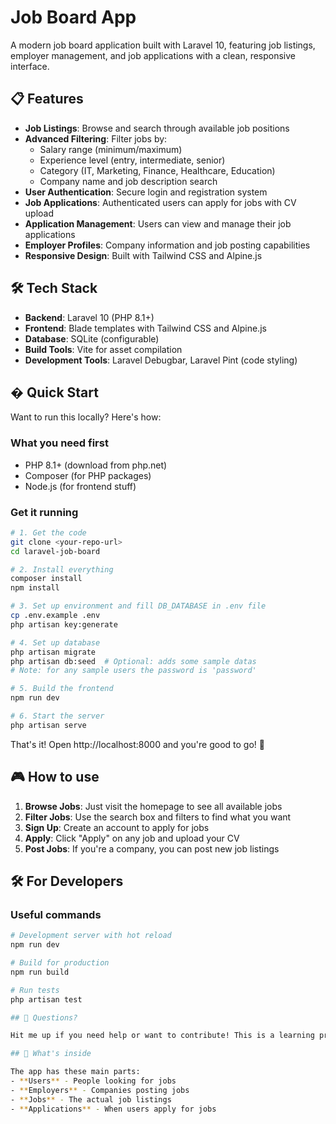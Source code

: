 # Job Board App

A modern job board application built with Laravel 10, featuring job listings, employer management, and job applications with a clean, responsive interface.

## 📋 Features

- **Job Listings**: Browse and search through available job positions
- **Advanced Filtering**: Filter jobs by:
  - Salary range (minimum/maximum)
  - Experience level (entry, intermediate, senior)
  - Category (IT, Marketing, Finance, Healthcare, Education)
  - Company name and job description search
- **User Authentication**: Secure login and registration system
- **Job Applications**: Authenticated users can apply for jobs with CV upload
- **Application Management**: Users can view and manage their job applications
- **Employer Profiles**: Company information and job posting capabilities
- **Responsive Design**: Built with Tailwind CSS and Alpine.js

## 🛠 Tech Stack

- **Backend**: Laravel 10 (PHP 8.1+)
- **Frontend**: Blade templates with Tailwind CSS and Alpine.js
- **Database**: SQLite (configurable)
- **Build Tools**: Vite for asset compilation
- **Development Tools**: Laravel Debugbar, Laravel Pint (code styling)

## � Quick Start

Want to run this locally? Here's how:

### What you need first
- PHP 8.1+ (download from php.net)
- Composer (for PHP packages)
- Node.js (for frontend stuff)

### Get it running
```bash
# 1. Get the code
git clone <your-repo-url>
cd laravel-job-board

# 2. Install everything
composer install
npm install

# 3. Set up environment and fill DB_DATABASE in .env file
cp .env.example .env
php artisan key:generate

# 4. Set up database
php artisan migrate
php artisan db:seed  # Optional: adds some sample datas
# Note: for any sample users the password is 'password'

# 5. Build the frontend
npm run dev

# 6. Start the server
php artisan serve
```

That's it! Open http://localhost:8000 and you're good to go! 🎉

## 🎮 How to use

1. **Browse Jobs**: Just visit the homepage to see all available jobs
2. **Filter Jobs**: Use the search box and filters to find what you want
3. **Sign Up**: Create an account to apply for jobs
4. **Apply**: Click "Apply" on any job and upload your CV
5. **Post Jobs**: If you're a company, you can post new job listings

## 🛠 For Developers

### Useful commands
```bash
# Development server with hot reload
npm run dev

# Build for production
npm run build

# Run tests
php artisan test

## 🤔 Questions?

Hit me up if you need help or want to contribute! This is a learning project so don't worry about breaking things - that's how we learn! 

## 📝 What's inside

The app has these main parts:
- **Users** - People looking for jobs
- **Employers** - Companies posting jobs  
- **Jobs** - The actual job listings
- **Applications** - When users apply for jobs

